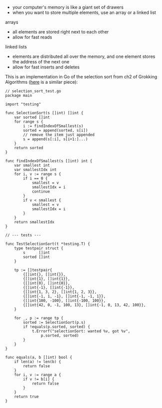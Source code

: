 * your computer's memory is like a giant set of drawers
* when you want to store multiple elements, use an array or a linked list

arrays

* all elements are stored right next to each other
* allow for fast reads

linked lists

* elements are distributed all over the memory, and one element stores the address of the next one
* allow for fast inserts and deletes

This is an implementation in Go of the selection sort from ch2 of Grokking Algorithms ([here](https://github.com/jonatasbaldin/grokking-algorithms-golang/blob/master/ch2/selection_sort_test.go) is a similar piece):

```
// selection_sort_test.go
package main

import "testing"

func SelectionSort(s []int) []int {
	var sorted []int
	for range s {
		i := findIndexOfSmallest(s)
		sorted = append(sorted, s[i])
		// remove the item just appended
		s = append(s[:i], s[i+1:]...)
	}
	return sorted
}

func findIndexOfSmallest(s []int) int {
	var smallest int
	var smallestIdx int
	for i, v := range s {
		if i == 0 {
			smallest = v
			smallestIdx = i
			continue
		}
		if v < smallest {
			smallest = v
			smallestIdx = i
		}
	}
	return smallestIdx
}

// --- tests ---

func TestSelectionSort(t *testing.T) {
	type testpair struct {
		s      []int
		sorted []int
	}

	tp := []testpair{
		{[]int{}, []int{}},
		{[]int{1}, []int{1}},
		{[]int{0}, []int{0}},
		{[]int{-1}, []int{-1}},
		{[]int{1, 3, 2}, []int{1, 2, 3}},
		{[]int{-1, 1, -1}, []int{-1, -1, 1}},
		{[]int{100, -100}, []int{-100, 100}},
		{[]int{42, 0, -1, 100, 13}, []int{-1, 0, 13, 42, 100}},
	}

	for _, p := range tp {
		sorted := SelectionSort(p.s)
		if !equals(p.sorted, sorted) {
			t.Errorf("selectionSort: wanted %v, got %v",
				p.sorted, sorted)
		}
	}
}

func equals(a, b []int) bool {
	if len(a) != len(b) {
		return false
	}
	for i, v := range a {
		if v != b[i] {
			return false
		}
	}
	return true
}
```
